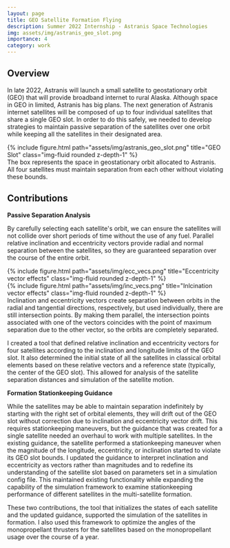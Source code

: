 ```yaml
---
layout: page
title: GEO Satellite Formation Flying
description: Summer 2022 Internship - Astranis Space Technologies
img: assets/img/astranis_geo_slot.png
importance: 4
category: work
---
```


## Overview
In late 2022, Astranis will launch a small satellite to geostationary orbit (GEO) that will provide broadband internet to rural Alaska. Although space in GEO in limited, Astranis has big plans. The next generation of Astranis internet satellites will be composed of up to four individual satellites that share a single GEO slot. In order to do this safely, we needed to develop strategies to maintain passive separation of the satellites over one orbit while keeping all the satellites in their designated area.

<div class="row">
    <div class="col-sm mt-3 mt-md-0">
        {% include figure.html path="assets/img/astranis_geo_slot.png" title="GEO Slot" class="img-fluid rounded z-depth-1" %}
    </div>
</div>
<div class="caption">
    The box represents the space in geostationary orbit allocated to Astranis. All four satellites must maintain separation from each other without violating these bounds.
</div>

## Contributions

**Passive Separation Analysis**

By carefully selecting each satellite's orbit, we can ensure the satellites will not collide over short periods of time without the use of any fuel. Parallel relative inclination and eccentricity vectors provide radial and normal separation between the satellites, so they are guaranteed separation over the course of the entire orbit.

<div class="row justify-content-sm-center">
    <div class="col-sm-4 mt-3 mt-md-0">
        {% include figure.html path="assets/img/ecc_vecs.png" title="Eccentricity vector effects" class="img-fluid rounded z-depth-1" %}
    </div>
    <div class="col-sm-4 mt-3 mt-md-0">
        {% include figure.html path="assets/img/inc_vecs.png" title="Inlcination vector effects" class="img-fluid rounded z-depth-1" %}
    </div>
</div>
<div class="caption">
    Inclination and eccentricity vectors create separation between orbits in the radial and tangential directions, respectively, but used individually, there are still intersection points. By making them parallel, the intersection points associated with one of the vectors coincides with the point of maximum separation due to the other vector, so the orbits are completely separated.
</div>

I created a tool that defined relative inclination and eccentricity vectors for four satellites according to the inclination and longitude limits of the GEO slot. It also determined the initial state of all the satellites in classical orbital elements based on these relative vectors and a reference state (typically, the center of the GEO slot). This allowed for analysis of the satellite separation distances and simulation of the satellite motion.

**Formation Stationkeeping Guidance**

While the satellites may be able to maintain separation indefinitely by starting with the right set of orbital elements, they will drift out of the GEO slot without correction due to inclination and eccentricity vector drift. This requires stationkeeping maneuvers, but the guidance that was created for a single satellite needed an overhaul to work with multiple satellites. In the existing guidance, the satellite performed a stationkeeping maneuver when the magnitude of the longitude, eccentricity, or inclination started to violate its GEO slot bounds. I updated the guidance to interpret inclination and eccentricity as vectors rather than magnitudes and to redefine its understanding of the satellite slot based on parameters set in a simulation config file. This maintained existing functionality while expanding the capability of the simulation framework to examine stationkeeping performance of different satellites in the multi-satellite formation.

These two contributions, the tool that initializes the states of each satellite and the updated guidance, supported the simulation of the satellites in formation. I also used this framework to optimize the angles of the monopropellant thrusters for the satellites based on the monopropellant usage over the course of a year.
